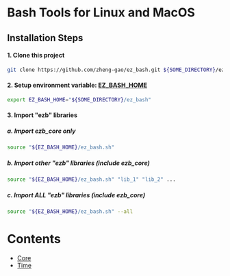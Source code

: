 # Bash Tools for Linux and MacOS
## Installation Steps
#### 1. Clone this project
```bash
git clone https://github.com/zheng-gao/ez_bash.git ${SOME_DIRECTORY}/ez_bash
```
#### 2. Setup environment variable: [__EZ_BASH_HOME__](https://github.com/zheng-gao/ez_bash)
```bash
export EZ_BASH_HOME="${SOME_DIRECTORY}/ez_bash"
```
#### 3. Import "ezb" libraries
##### a. Import ezb_core only
```bash
source "${EZ_BASH_HOME}/ez_bash.sh"
```
##### b. Import other "ezb" libraries (include ezb_core)
```bash
source "${EZ_BASH_HOME}/ez_bash.sh" "lib_1" "lib_2" ...
```
##### c. Import ALL "ezb" libraries (include ezb_core)
```bash
source "${EZ_BASH_HOME}/ez_bash.sh" --all
```
# Contents
* [Core](ezb_core/ezb_core.md)
* [Time](ezb_time/ezb_time.md)
